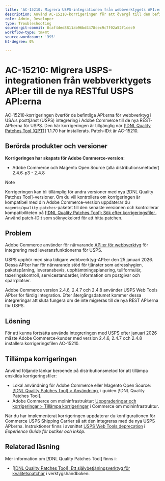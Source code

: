 ```yaml
---
title: 'AC-15210: Migrera USPS-integrationen från webbverktygets API:er till de nya RESTful USPS API:erna'
description: Använd AC-15210-korrigeringen för att övergå till den befintliga integreringen av USPS Web Tools-API:erna i Adobe Commerce till de nya USPS REST-API:erna.
role: Admin, Developer
type: Troubleshooting
source-git-commit: 0caf4ded8811ab96bd4478cec9c7f02a52f1cec9
workflow-type: tm+mt
source-wordcount: '395'
ht-degree: 0%

---
```



# AC-15210: Migrera USPS-integrationen från webbverktygets API:er till de nya RESTful USPS API:erna

AC-15210-korrigeringen överför de befintliga API:erna för webbverktyg i USA:s posttjänst (USPS) integrering i Adobe Commerce till de nya REST-API:erna för USPS. Den här korrigeringen är tillgänglig när [[!DNL Quality Patches Tool (QPT)]](/help/tools/quality-patches-tool/quality-patches-tool-to-self-serve-quality-patches.md) 1.1.70 har installerats. Patch-ID:t är AC-15210.

## Berörda produkter och versioner

**Korrigeringen har skapats för Adobe Commerce-version:**

* Adobe Commerce och Magento Open Source (alla distributionsmetoder) 2.4.6-p3 - 2.4.8

>[!NOTE]
>
>Korrigeringen kan bli tillämplig för andra versioner med nya [!DNL Quality Patches Tool]-versioner. Om du vill kontrollera om korrigeringen är kompatibel med din Adobe Commerce-version uppdaterar du `magento/quality-patches`-paketet till den senaste versionen och kontrollerar kompatibiliteten på [[!DNL Quality Patches Tool]: Sök efter korrigeringsfiler &#x200B;](https://experienceleague.adobe.com/tools/commerce-quality-patches/index.html). Använd patch-ID:t som söknyckelord för att hitta patchen.

## Problem

Adobe Commerce använder för närvarande [API:er för webbverktyg](https://www.usps.com/business/web-tools-apis/#developers) för integrering med leveransfunktionerna för USPS.

USPS upphör med sina tidigare webbverktyg-API:er den 25 januari 2026. Dessa API:er har för närvarande stöd för tjänster som adresshygien, paketspårning, leveransbevis, upphämtningsplanering, tullformulär, taxeringskontroll, servicestandarder, information om postgivar och spärrplatser.

Adobe Commerce version 2.4.6, 2.4.7 och 2.4.8 använder USPS Web Tools API:er för färdig integration. Efter återgångsdatumet kommer dessa integreringar att sluta fungera om de inte migreras till de nya REST API:erna för USPS.

## Lösning

För att kunna fortsätta använda integreringen med USPS efter januari 2026 måste Adobe Commerce-kunder med version 2.4.6, 2.4.7 och 2.4.8 installera korrigeringsfilen AC-15210.

## Tillämpa korrigeringen

Använd följande länkar beroende på distributionsmetod för att tillämpa enskilda korrigeringsfiler:

* Lokal användning för Adobe Commerce eller Magento Open Source: [[!DNL Quality Patches Tool] > Användning &#x200B;](/help/tools/quality-patches-tool/usage.md) i guiden [!DNL Quality Patches Tool].
* Adobe Commerce om molninfrastruktur: [Uppgraderingar och korrigeringar > Tillämpa korrigeringar](https://experienceleague.adobe.com/docs/commerce-cloud-service/user-guide/develop/upgrade/apply-patches.html) i Commerce om molninfrastruktur.

När du har implementerat korrigeringen uppdaterar du konfigurationen för Commerce USPS Shipping Carrier så att den integreras med de nya USPS API:erna. Instruktioner finns i avsnittet [USPS Web Tools deprecation](https://experienceleague.adobe.com/en/docs/commerce-admin/stores-sales/delivery/shipping-carriers/carriers#usps-web-tools-api-deprecation) i *Experience Guide för butiker och inköp*.

## Relaterad läsning

Mer information om [!DNL Quality Patches Tool] finns i:

* [[!DNL Quality Patches Tool]: Ett självbetjäningsverktyg för kvalitetspatchar](/help/tools/quality-patches-tool/quality-patches-tool-to-self-serve-quality-patches.md) i verktygshandboken.
